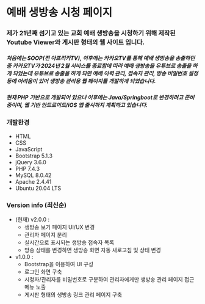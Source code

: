 # 예배 생방송 시청 페이지

### 제가 21년째 섬기고 있는 교회 예배 생방송을 시청하기 위해 제작된 Youtube Viewer와 게시판 형태의 웹 사이트 입니다.

##### 처음에는 SOOP(전 아프리카TV), 이후에는 카카오TV를 통해 예배 생방송을 송출하던 중 카카오TV가 2024년 2월 서비스를 종료함에 따라 예배 생방송을 유튜브로 송출을 하게 되었는데 유튜브로 송출을 하게 되면 예배 이력 관리, 접속자 관리, 방송 비밀번호 설정 등에 어려움이 있어 생방송 관리용 웹 페이지를 개발하게 되었습니다.

##### 현재 PHP 기반으로 개발되어 있으나 이후에는 Java/Springboot로 변경하려고 준비중이며, 웹 기반 안드로이드/iOS 앱 출시까지 계획하고 있습니다.

### 개발환경
- HTML
- CSS
- JavaScript
- Bootstrap 5.1.3
- jQuery 3.6.0
- PHP 7.4.3
- MySQL 8.0.42
- Apache 2.4.41
- Ubuntu 20.04 LTS

### Version info (최신순)
- (현재) v2.0.0 :
  - 생방송 보기 페이지 UI/UX 변경
  - 관리자 페이지 분리
  - 실시간으로 표시되는 생방송 접속자 목록
  - 방송 상태를 변경하면 생방송 화면 자동 새로고침 및 상태 변경
- v1.0.0 :
  - Bootstrap을 이용하여 UI 구성
  - 로그인 화면 구축
  - 시청자/관리자를 비밀번호로 구분하여 관리자에게만 생방송 관리 페이지 접근 메뉴 노출
  - 게시판 형태의 생방송 링크 관리 페이지 구축
